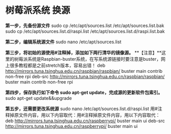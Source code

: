 # 树莓派系统 换源



**第一步，先备份源文件**
sudo cp /etc/apt/sources.list /etc/apt/sources.list.bak
sudo cp /etc/apt/sources.list.d/raspi.list /etc/apt/sources.list.d/raspi.list.bak

**第二步，编辑系统源文件**
sudo nano /etc/apt/sources.list

**第三步，将初始的源使用#注释掉，添加如下两行清华的镜像源。**
**【注意】**这里的树莓派系统是Raspbian-buster系统，在写系统源链接时要注意是buster，网上很多教程都是之前stretch版本，容易出错！
deb http://mirrors.tuna.tsinghua.edu.cn/raspbian/raspbian/ buster main contrib non-free rpi
deb-src http://mirrors.tuna.tsinghua.edu.cn/raspbian/raspbian/ buster main contrib non-free rpi

**第四步，保存执行如下命令 sudo apt-get update，完成源的更新软件包索引。**
sudo apt-get update&&upgrade

**第五步，还需要更改系统源**
sudo nano /etc/apt/sources.list.d/raspi.list
用#注释掉原文件内容，用以下内容取代：用#注释掉原文件内容，用以下内容取代：
deb http://mirrors.tuna.tsinghua.edu.cn/raspberrypi/ buster main ui
deb-src http://mirrors.tuna.tsinghua.edu.cn/raspberrypi/ buster main ui



